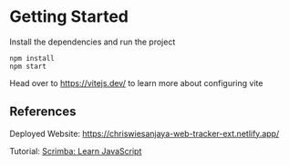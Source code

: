 # Getting Started

Install the dependencies and run the project

```
npm install
npm start
```

Head over to https://vitejs.dev/ to learn more about configuring vite

## References

Deployed Website: https://chriswiesanjaya-web-tracker-ext.netlify.app/

Tutorial: [Scrimba: Learn JavaScript](https://scrimba.com/learn-javascript-c0v)
